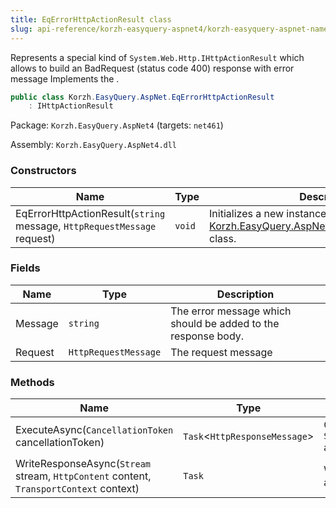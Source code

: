```yaml
---
title: EqErrorHttpActionResult class
slug: api-reference/korzh-easyquery-aspnet4/korzh-easyquery-aspnet-namespace/eqerrorhttpactionresult-class
---
```

Represents a special kind of `System.Web.Http.IHttpActionResult` which allows to build an BadRequest (status code 400) response with error message  Implements the <seealso cref="T:System.Web.Http.IHttpActionResult" />.
```csharp
public class Korzh.EasyQuery.AspNet.EqErrorHttpActionResult
    : IHttpActionResult

```
Package: `Korzh.EasyQuery.AspNet4` (targets: `net461`)

Assembly: `Korzh.EasyQuery.AspNet4.dll`

### Constructors

| Name | Type | Description | 
| --- | --- | --- | 
| EqErrorHttpActionResult(`string` message, `HttpRequestMessage` request) | `void` | Initializes a new instance of the [Korzh.EasyQuery.AspNet.EqErrorHttpActionResult](api-reference/korzh-easyquery-aspnet4/korzh-easyquery-aspnet-namespace/eqerrorhttpactionresult-class) class. | 


### Fields

| Name | Type | Description | 
| --- | --- | --- | 
| Message | `string` | The error message which should be added to the response body. | 
| Request | `HttpRequestMessage` | The request message | 


### Methods

| Name | Type | Description | 
| --- | --- | --- | 
| ExecuteAsync(`CancellationToken` cancellationToken) | `Task`&lt;`HttpResponseMessage`&gt; | Creates an `System.Net.Http.HttpResponseMessage` asynchronously. | 
| WriteResponseAsync(`Stream` stream, `HttpContent` content, `TransportContext` context) | `Task` | Write the response as an asynchronous operation. |